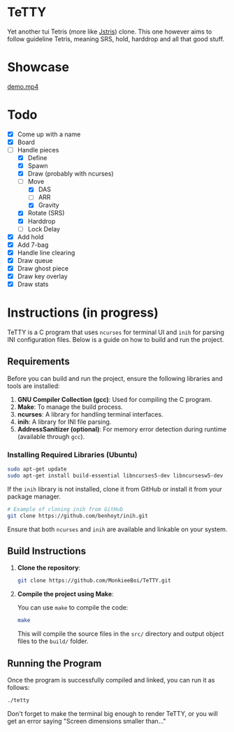 # TeTTY

Yet another tui Tetris (more like [Jstris](https://jstris.jezevec10.com/)) clone. This one however aims to follow guideline Tetris,
meaning SRS, hold, harddrop and all that good stuff.

# Showcase

[demo.mp4](https://github.com/MonkieeBoi/TeTTY/assets/53400613/586f96bd-8d89-4f3a-8559-389a4d78d1ff)

# Todo

- [X] Come up with a name
- [X] Board
- [ ] Handle pieces
    - [X] Define
    - [X] Spawn
    - [X] Draw (probably with ncurses)
    - [ ] Move
        - [X] DAS
        - [ ] ARR
        - [X] Gravity
    - [X] Rotate (SRS)
    - [X] Harddrop
    - [ ] Lock Delay
- [X] Add hold
- [X] Add 7-bag
- [X] Handle line clearing
- [X] Draw queue
- [X] Draw ghost piece
- [X] Draw key overlay
- [X] Draw stats

# Instructions (in progress)

TeTTY is a C program that uses `ncurses` for terminal UI and `inih` for parsing INI configuration files. Below is a guide on how to build and run the project.

## Requirements

Before you can build and run the project, ensure the following libraries and tools are installed:

1. **GNU Compiler Collection (gcc)**: Used for compiling the C program.
2. **Make**: To manage the build process.
3. **ncurses**: A library for handling terminal interfaces.
4. **inih**: A library for INI file parsing.
5. **AddressSanitizer (optional)**: For memory error detection during runtime (available through `gcc`).

### Installing Required Libraries (Ubuntu)

```bash
sudo apt-get update
sudo apt-get install build-essential libncurses5-dev libncursesw5-dev
```

If the `inih` library is not installed, clone it from GitHub or install it from your package manager.

```bash
# Example of cloning inih from GitHub
git clone https://github.com/benhoyt/inih.git
```

Ensure that both `ncurses` and `inih` are available and linkable on your system.

## Build Instructions

1. **Clone the repository**:
   ```bash
   git clone https://github.com/MonkieeBoi/TeTTY.git
   ```

2. **Compile the project using Make**:

   You can use `make` to compile the code:
   ```bash
   make
   ```

   This will compile the source files in the `src/` directory and output object files to the `build/` folder.

## Running the Program

Once the program is successfully compiled and linked, you can run it as follows:

```bash
./tetty
```

Don't forget to make the terminal big enough to render TeTTY, or you will get an error saying "Screen dimensions smaller than..."
